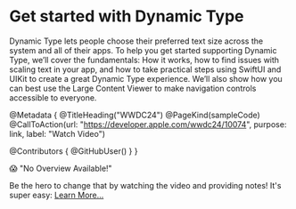# Get started with Dynamic Type

Dynamic Type lets people choose their preferred text size across the system and all of their apps. To help you get started supporting Dynamic Type, we’ll cover the fundamentals: How it works, how to find issues with scaling text in your app, and how to take practical steps using SwiftUI and UIKit to create a great Dynamic Type experience. We’ll also show how you can best use the Large Content Viewer to make navigation controls accessible to everyone.

@Metadata {
   @TitleHeading("WWDC24")
   @PageKind(sampleCode)
   @CallToAction(url: "https://developer.apple.com/wwdc24/10074", purpose: link, label: "Watch Video")

   @Contributors {
      @GitHubUser(<replace this with your GitHub handle>)
   }
}

😱 "No Overview Available!"

Be the hero to change that by watching the video and providing notes! It's super easy:
 [Learn More…](https://wwdcnotes.github.io/WWDCNotes/documentation/wwdcnotes/contributing)
